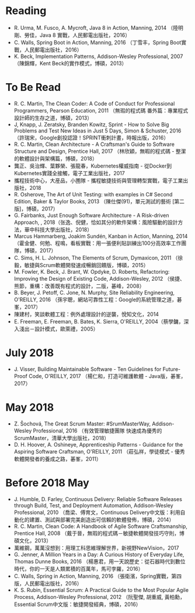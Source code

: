 # Reading

* R. Urma, M. Fusco, A. Mycroft, Java 8 in Action, Manning, 2014 （陸明剛、勞佳，Java 8 實戰，人民郵電出版社，2016）
* C. Walls, Spring Boot in Action, Manning, 2016 （丁雪丰，Spring Boot實戰，人民郵電出版社，2016）
* K. Beck, Implementation Patterns, Addison-Wesley Professional, 2007 （陳錦輝，Kent Beck的實作模式，博碩，2013）

# To Be Read
* R. C. Martin, The Clean Coder: A Code of Conduct for Professional Programmers, Pearson Education, 2011 （無瑕的程式碼 番外篇：專業程式設計師的生存之道，博碩，2013）
* J, Knapp, J. Zeratsky, Branden Kowitz, Sprint - How to Solve Big Problems and Test New Ideas in Just 5 Days, Simon & Schuster, 2016 （許瑞宋，Google創投認證！SPRINT衝刺計畫，時報出版，2016）
* R. C. Martin, Clean Architecture - A Craftsman's Guide to Software Structure and Design, Prentice Hall, 2017 （林欣穎，無暇的程式碼 - 整潔的軟體設計與架構篇，博碩，2018）
* 龔正、吳治輝、葉夥榮、張龍春，Kubernetes權威指南 - 從Docker到Kubernetes實踐全接觸，電子工業出版社，2017
* 攜程技術中心，大産品，小圑隊 - 攜程敏捷技術與管理轉型實戰，電子工業出版社，2018
* R. Osherove, The Art of Unit Testing: with examples in C# Second Edition, Baker & Taylor Books, 2013 （陳仕傑(91)，單元測試的藝術 [第二版]，博碩，2017）
* G. Fairbanks, Just Enough Software Architecture - A Risk-driven Approach, , 2018（张逸、倪健，恰如其分的軟件架構：風險驅動的設計方法，華中科技大學出版社，2018）
* Marcus Hammarberg, Joakim Sundén, Kanban in Action, Manning, 2014 （霍金健、何勉、程鳴，看板實戰：用一張便利貼訓練出100分高效率工作團隊，博碩，2017）
* C. Sims, H. L. Johnson, The Elements of Scrum, Dymaxicon, 2011 （徐毅，敏捷與Scrum軟體開發速成暢銷回饋版，博碩，2015）
* M. Fowler, K. Beck, J. Brant, W. Opdyke, D. Roberts, Refactoring: Improving the Design of Existing Code, Addison-Wesley, 2012 （侯捷、熊節，重構：改善既有程式的設計，二版，碁峰，2008）
* B. Beyer, J. Petoff, C. Jone, N. Murphy, Site Reliability Engineering, O'REILLY, 2016 （孫宇聰，網站可靠性工程：Google的系統管理之道，碁峯，2017）
* 陳建村，笑談軟體工程：例外處理設計的逆襲，悅知文化，2014
* E. Freeman, E. Freeman, B. Bates, K. Sierra, O'REILLY, 2004（蔡學鏞，深入淺出－設計模式，歐萊禮，2005）


# July 2018
* J. Visser, Building Maintainable Software - Ten Guidelines for Future-Proof Code, O'REILLY, 2017 （楊仁和，打造可維護軟體 - Java版，碁峯，2017）


# May 2018
* Z. Šochová, The Great Scrum Master: #SrumMasterWay, Addison-Wesley Professional, 2016 （有效管理敏捷團隊 快速成為優秀的ScrumMaster，清華大學出版社，2018）
* D. H. Hoover, A. Oshineye, Apprenticeship Patterns - Guidance for the Aspiring Software Craftsman, O'REILLY, 2011 （莊弘祥，學徒模式 - 優秀軟體開發者的養成之路，碁峯，2011）

# Before 2018 May
* J. Humble, D. Farley, Continuous Delivery: Reliable Software Releases through Build, Test, and Deployment Automation, Addison-Wesley Professional, 2010 （喬梁、傅育文，Continuous Delivery中文版：利用自動化的建置、測試與部署完美創造出可信賴的軟體發佈，博碩，2014）
* R. C. Martin, Clean Code: A Handbook of Agile Software Craftsmanship, Prentice Hall, 2008 （戴于晉，無瑕的程式碼－敏捷軟體開發技巧守則，博碩文化，2013）
* 萬維鋼，萬萬沒想到：用理工科思維理解世界，新視野NewVision，2017
* G. Jenner, A Million Years in a Day: A Curious History of Everyday Life, Thomas Dunne Books, 2016 （楊惠君，用一天說歷史：從石器時代到數位時代，你的一天是人類累積的百萬年，馬可孛羅，2016）
* C. Walls, Spring in Action, Manning, 2016 （張衛濱，Spring實戰，第四版，人民郵電出版社，2016）
* K. S. Rubin, Essential Scrum: A Practical Guide to the Most Popular Agile Process, Addison-Wesley Professional, 2012 （阮聖傑, 胡重威, 黃柏勳，Essential Scrum中文版：敏捷開發經典，博碩，2016）